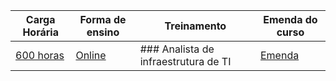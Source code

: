 | Carga Horária | Forma de ensino  | Treinamento | Emenda do curso |
|---|---|---|---| 
| [600 horas](https://maratonadainfra.kpages.online/) | [Online](https://maratonadainfra.kpages.online/) | ### Analista de infraestrutura de TI | [Emenda](https://maratonadainfra.kpages.online/) 
